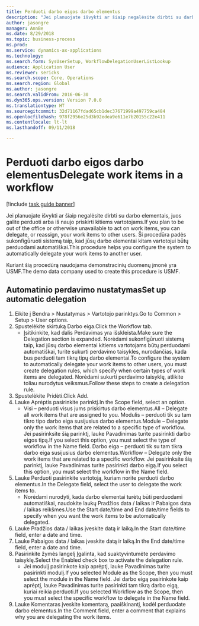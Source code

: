 ```yaml
--- 
title: Perduoti darbo eigos darbo elementus
description: "Jei planuojate išvykti ar šiaip negalėsite dirbti su darbo elementais, juos galite perduoti arba iš naujo priskirti kitiems vartotojams."
author: jasongre
manager: AnnBe
ms.date: 8/29/2018
ms.topic: business-process
ms.prod: 
ms.service: dynamics-ax-applications
ms.technology: 
ms.search.form: SysUserSetup, WorkflowDelegationUserListLookup
audience: Application User
ms.reviewer: sericks
ms.search.scope: Core, Operations
ms.search.region: Global
ms.author: jasongre
ms.search.validFrom: 2016-06-30
ms.dyn365.ops.version: Version 7.0.0
ms.translationtype: HT
ms.sourcegitcommit: 32d71167fdad65cb1dec37671999a497759ca484
ms.openlocfilehash: 978f2956e25d3b92edea9e611e7b20155c22e411
ms.contentlocale: lt-lt
ms.lasthandoff: 09/11/2018

---
```

# <a name="delegate-work-items-in-a-workflow"></a><span data-ttu-id="7b165-103">Perduoti darbo eigos darbo elementus</span><span class="sxs-lookup"><span data-stu-id="7b165-103">Delegate work items in a workflow</span></span>

[!include [task guide banner](../../includes/task-guide-banner.md)]

<span data-ttu-id="7b165-104">Jei planuojate išvykti ar šiaip negalėsite dirbti su darbo elementais, juos galite perduoti arba iš naujo priskirti kitiems vartotojams.</span><span class="sxs-lookup"><span data-stu-id="7b165-104">If you plan to be out of the office or otherwise unavailable to act on work items, you can delegate, or reassign, your work items to other users.</span></span> <span data-ttu-id="7b165-105">Ši procedūra padės sukonfigūruoti sistemą taip, kad jūsų darbo elementai kitam vartotojui būtų perduodami automatiškai.</span><span class="sxs-lookup"><span data-stu-id="7b165-105">This procedure helps you configure the system to automatically delegate your work items to another user.</span></span>



<span data-ttu-id="7b165-106">Kuriant šią procedūrą naudojama demonstracinių duomenų įmonė yra USMF.</span><span class="sxs-lookup"><span data-stu-id="7b165-106">The demo data company used to create this procedure is USMF.</span></span>


## <a name="set-up-automatic-delegation"></a><span data-ttu-id="7b165-107">Automatinio perdavimo nustatymas</span><span class="sxs-lookup"><span data-stu-id="7b165-107">Set up automatic delegation</span></span>
1. <span data-ttu-id="7b165-108">Eikite į Bendra > Nustatymas > Vartotojo parinktys.</span><span class="sxs-lookup"><span data-stu-id="7b165-108">Go to Common > Setup > User options.</span></span>
2. <span data-ttu-id="7b165-109">Spustelėkite skirtuką Darbo eiga.</span><span class="sxs-lookup"><span data-stu-id="7b165-109">Click the Workflow tab.</span></span>
    * <span data-ttu-id="7b165-110">Įsitikinkite, kad dalis Perdavimas yra išskleista.</span><span class="sxs-lookup"><span data-stu-id="7b165-110">Make sure the Delegation section is expanded.</span></span>    <span data-ttu-id="7b165-111">Norėdami sukonfigūruoti sistemą taip, kad jūsų darbo elementai kitiems vartotojams būtų perduodami automatiškai, turite sukurti perdavimo taisykles, nurodančias, kada bus perduoti tam tikrų tipų darbo elementai.</span><span class="sxs-lookup"><span data-stu-id="7b165-111">To configure the system to automatically delegate your work items to other users, you must create delegation rules, which specify when certain types of work items are delegated.</span></span> <span data-ttu-id="7b165-112">Norėdami sukurti perdavimo taisyklę, atlikite toliau nurodytus veiksmus.</span><span class="sxs-lookup"><span data-stu-id="7b165-112">Follow these steps to create a delegation rule.</span></span>  
3. <span data-ttu-id="7b165-113">Spustelėkite Pridėti.</span><span class="sxs-lookup"><span data-stu-id="7b165-113">Click Add.</span></span>
4. <span data-ttu-id="7b165-114">Lauke Aprėptis pasirinkite parinktį.</span><span class="sxs-lookup"><span data-stu-id="7b165-114">In the Scope field, select an option.</span></span>
    * <span data-ttu-id="7b165-115">Visi – perduoti visus jums priskirtus darbo elementus.</span><span class="sxs-lookup"><span data-stu-id="7b165-115">All – Delegate all work items that are assigned to you.</span></span>    <span data-ttu-id="7b165-116">Modulis – perduoti tik su tam tikro tipo darbo eiga susijusius darbo elementus.</span><span class="sxs-lookup"><span data-stu-id="7b165-116">Module – Delegate only the work items that are related to a specific type of workflow.</span></span> <span data-ttu-id="7b165-117">Jei pasirinksite šią parinktį, lauke Pavadinimas turite pasirinkti darbo eigos tipą.</span><span class="sxs-lookup"><span data-stu-id="7b165-117">If you select this option, you must select the type of workflow in the Name field.</span></span>    <span data-ttu-id="7b165-118">Darbo eiga – perduoti tik su tam tikra darbo eiga susijusius darbo elementus.</span><span class="sxs-lookup"><span data-stu-id="7b165-118">Workflow – Delegate only the work items that are related to a specific workflow.</span></span> <span data-ttu-id="7b165-119">Jei pasirinksite šią parinktį, lauke Pavadinimas turite pasirinkti darbo eigą.</span><span class="sxs-lookup"><span data-stu-id="7b165-119">If you select this option, you must select the workflow in the Name field.</span></span>  
5. <span data-ttu-id="7b165-120">Lauke Perduoti pasirinkite vartotoją, kuriam norite perduoti darbo elementus.</span><span class="sxs-lookup"><span data-stu-id="7b165-120">In the Delegate field, select the user to delegate the work items to.</span></span>
    * <span data-ttu-id="7b165-121">Norėdami nurodyti, kada darbo elementai turėtų būti perduodami automatiškai, naudokite laukų Pradžios data / laikas ir Pabaigos data / laikas reikšmes.</span><span class="sxs-lookup"><span data-stu-id="7b165-121">Use the Start date/time and End date/time fields to specify when you want the work items to be automatically delegated.</span></span>  
6. <span data-ttu-id="7b165-122">Lauke Pradžios data / laikas įveskite datą ir laiką.</span><span class="sxs-lookup"><span data-stu-id="7b165-122">In the Start date/time field, enter a date and time.</span></span>
7. <span data-ttu-id="7b165-123">Lauke Pabaigos data / laikas įveskite datą ir laiką.</span><span class="sxs-lookup"><span data-stu-id="7b165-123">In the End date/time field, enter a date and time.</span></span>
8. <span data-ttu-id="7b165-124">Pasirinkite žymės langelį Įgalinta, kad suaktyvintumėte perdavimo taisyklę.</span><span class="sxs-lookup"><span data-stu-id="7b165-124">Select the Enabled check box to activate the delegation rule.</span></span>
    * <span data-ttu-id="7b165-125">Jei modulį pasirinkote kaip aprėptį, lauke Pavadinimas turite pasirinkti modulį.</span><span class="sxs-lookup"><span data-stu-id="7b165-125">If you selected Module as the Scope, then you must select the module in the Name field.</span></span>    <span data-ttu-id="7b165-126">Jei darbo eigą pasirinkote kaip aprėptį, lauke Pavadinimas turite pasirinkti tam tikrą darbo eigą, kuriai reikia perduoti.</span><span class="sxs-lookup"><span data-stu-id="7b165-126">If you selected Workflow as the Scope, then you must select the specific workflow to delegate in the Name field.</span></span>  
9. <span data-ttu-id="7b165-127">Lauke Komentaras įveskite komentarą, paaiškinantį, kodėl perduodate darbo elementus.</span><span class="sxs-lookup"><span data-stu-id="7b165-127">In the Comment field, enter a comment that explains why you are delegating the work items.</span></span>


